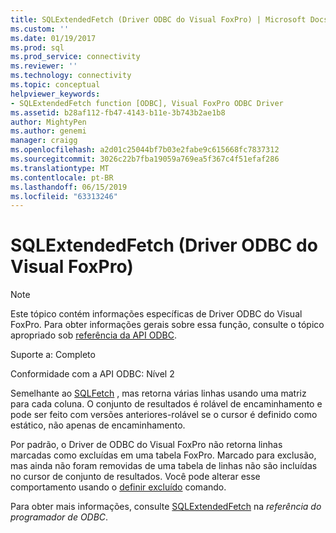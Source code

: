 ```yaml
---
title: SQLExtendedFetch (Driver ODBC do Visual FoxPro) | Microsoft Docs
ms.custom: ''
ms.date: 01/19/2017
ms.prod: sql
ms.prod_service: connectivity
ms.reviewer: ''
ms.technology: connectivity
ms.topic: conceptual
helpviewer_keywords:
- SQLExtendedFetch function [ODBC], Visual FoxPro ODBC Driver
ms.assetid: b28af112-fb47-4143-b11e-3b743b2ae1b8
author: MightyPen
ms.author: genemi
manager: craigg
ms.openlocfilehash: a2d01c25044bf7b03e2fabe9c615668fc7837312
ms.sourcegitcommit: 3026c22b7fba19059a769ea5f367c4f51efaf286
ms.translationtype: MT
ms.contentlocale: pt-BR
ms.lasthandoff: 06/15/2019
ms.locfileid: "63313246"
---
```

# <a name="sqlextendedfetch-visual-foxpro-odbc-driver"></a>SQLExtendedFetch (Driver ODBC do Visual FoxPro)
> [!NOTE]  
>  Este tópico contém informações específicas de Driver ODBC do Visual FoxPro. Para obter informações gerais sobre essa função, consulte o tópico apropriado sob [referência da API ODBC](../../odbc/reference/syntax/odbc-api-reference.md).  
  
 Suporte a: Completo  
  
 Conformidade com a API ODBC: Nível 2  
  
 Semelhante ao [SQLFetch](../../odbc/microsoft/sqlfetch-visual-foxpro-odbc-driver.md) , mas retorna várias linhas usando uma matriz para cada coluna. O conjunto de resultados é rolável de encaminhamento e pode ser feito com versões anteriores-rolável se o cursor é definido como estático, não apenas de encaminhamento.  
  
 Por padrão, o Driver de ODBC do Visual FoxPro não retorna linhas marcadas como excluídas em uma tabela FoxPro. Marcado para exclusão, mas ainda não foram removidas de uma tabela de linhas não são incluídas no cursor de conjunto de resultados. Você pode alterar esse comportamento usando o [definir excluído](../../odbc/microsoft/set-deleted-command.md) comando.  
  
 Para obter mais informações, consulte [SQLExtendedFetch](../../odbc/reference/syntax/sqlextendedfetch-function.md) na *referência do programador de ODBC*.
